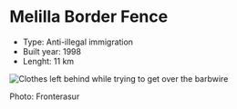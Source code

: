 <!--
West Longitude: -3.1
North Latitude: 35.5
East Longitude: -2.75
South Latitude: 35.1
-->

# Melilla Border Fence
* Type: Anti-illegal immigration
* Built year: 1998
* Lenght: 11 km

![Clothes left behind while trying to get over the barbwire](http://c2.staticflickr.com/4/3223/2503296106_2e132cdc48_z.jpg)

Photo: Fronterasur
